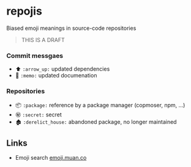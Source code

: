 # repojis

Biased emoji meanings in source-code repositories

> THIS IS A DRAFT


### Commit messgaes

- :arrow_up: `:arrow_up:` updated dependencies
- :memo: `:memo:` updated documenation

### Repositories

- :package: `:package:` reference by a package manager (copmoser, npm, ...)
- :secret: `:secret:` secret
- :derelict_house: `:derelict_house:` abandoned package, no longer maintained


## Links

- Emoji search [emoji.muan.co](http://emoji.muan.co)
